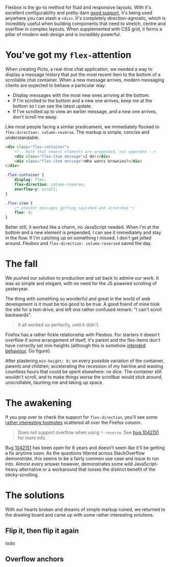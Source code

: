 Flexbox is the go-to method for fluid and responsive layouts. With it's excellent configurability and pretty darn [good support](https://caniuse.com/#feat=flexbox), it's being used anywhere you can stash a `<div>`. It's completely direction-agnostic, which is incredibly useful when building components that need to stretch, centre and overflow in complex layouts. When supplemented with CSS grid, it forms a pillar of modern web design and is incredibly powerful.

# You've got my `flex-`attention

When creating Picto, a real-time chat application, we needed a way to display a message history that put the most recent item to the bottom of a scrollable chat container. When a new message arrives, modern messaging clients are expected to behave a particular way:

- Display messages with the most new ones arriving at the bottom.
- If I'm scrolled to the bottom and a new one arrives, keep me at the bottom so I can see the latest update.
- If I've scrolled up to view an earlier message, and a new one arrives, don't scroll me away.

Like most people facing a similar predicament, we immediately flocked to `flex-direction: column-reverse`. The markup is simple, concise and understandable.

```html
<div class="flex-container">
    <!-- Note that newest elements are prepended, not appended -->
    <div class="flex-item message">I do!</div>
    <div class="flex-item message">Who wants brownies?</div>
</div>
```

```css
.flex-container {
    display: flex;
    flex-direction: column-reverse;
    overflow-y: scroll;
}

.flex-item {
    /* prevent messages getting squished and stretched */
    flex: 0;
}
```

Better still, it worked like a charm, no JavaScript needed. When I'm at the bottom and a new element is prepended, I can see it immediately and stay in the flow. If I'm catching up on something I missed, I don't get jolted around. Flexbox and `flex-direction: column-reversed` saved the day.

# The fall

We pushed our solution to production and sat back to admire our work. It was so simple and elegant, with no need for the JS powered scrolling of yesteryear.

The thing with something so wonderful and great in the world of web development is it must be too good to be true. A good friend of mine took the site for a test-drive, and left one rather confused remark: "I can't scroll backwards".

> It all worked so perfectly, until it didn't.

Firefox has a rather fickle relationship with Flexbox. For starters it doesn't overflow if some arrangement of itself, it's parent and the flex-items don't have correctly set min-heights (although this is somehow [intended behaviour](https://drafts.csswg.org/css-flexbox/#min-size-auto). Go figure).

After plastering `min-height: 0;` on every possible variation of the container, parents and children; accelerating the recession of my hairline and wasting countless hours that could be spent elsewhere: no dice. The container still wouldn't scroll, and to make things worse the scrollbar would stick around, unscrollable, taunting me and taking up space.

# The awakening

If you pop over to check the support for `flex-direction`, you'll see some [rather interesting footnotes](https://caniuse.com/#feat=mdn-css_properties_flex-direction) scattered all over the Firefox column.

> Does not support overflow when using `*-reverse`. See [bug 1042151](https://bugzil.la/1042151) for more info.

Bug [1042151](https://bugzil.la/1042151) has been open for 6 years and doesn't seem like it'll be getting a fix anytime soon. As the questions littered across StackOverflow demonstrate, this seems to be a fairly common use case and issue to run into. Almost every answer however, demonstrates some wild JavaScript-heavy alternative or a workaround that looses the distinct benefit of the sticky-scrolling.

# The solutions

With our hearts broken and dreams of simple markup ruined, we returned to the drawing board and came up with some rather interesting solutions.

## Flip it, then flip it again

todo

## Overflow anchors




